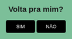 <!DOCTYPE html>
<html lang="en">
<head>
    <meta charset="UTF-8">
    <meta name="viewport" content="width=device-width, initial-scale=1.0">
    <title>Volta pra mim?</title>
    <script></script>
</head>

<body>
    <div id="content">
        <h2>Volta pra mim?</h2>
        <button class="btn" onclick="sim()">SIM</button>
        <button class="btn" onclick="desvia(this)" onmouseover="desvia(this)">NÃO</button>
    </div>
</body>

<style>
    #content {
        background: #7cbf99;
        width: 100%;
        height: 100%;
        position: fixed;
        top: 0;
        left: 0;
        padding: 10px;
        text-align: center;
        font-family: sans-serif;
    }

    .btn {
        background: #000000;
    color: white;
    border: none;
    padding: 10px;
    width: 80px;
    border-radius: 5px;
    }
</style>

<script>
    function sim() {
        alert("te amo um monte, tava morrendo de saudade! <3 - Mai")
    }

    function desvia(t) {
        var btn = t;
        btn.style.position = 'absolute';
        btn.style.bottom = geraPosicao(10, 90);
        btn.style.left = geraPosicao(10, 90);
        console.log("Opa, desviei...");
    }

    function geraPosicao(min, max) {
        return (Math.random() * (max - min) + min) + "%";
    }

</script>

</html>

